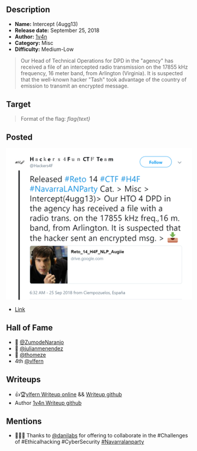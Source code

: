 ## Description

- **Name:** Intercept (4ugg13)
- **Release date:** September 25, 2018
- **Author:** [1v4n](https://twitter.com/1r0Dm48O)
- **Category:** Misc
- **Difficulty:** Medium-Low

> Our Head of Technical Operations for DPD in the "agency" has received a file of an intercepted radio transmission on the 17855 kHz frequency, 16 meter band, from Arlington (Virginia). It is suspected that the well-known hacker "Tash" took advantage of the country of emission to transmit an encrypted message.

## Target

> Format of the flag: *flag{text}*

## Posted

![hackers4fun_reto_14_post_tw](./Reto_14_tw_post.png)
- [Link](https://twitter.com/H4ck3rs4FunCTF/status/1044580319217704960)

## Hall of Fame

- 🥇 [@ZumodeNaranjo](https://twitter.com/ZumodeNaranjo)
- 🥈 [@julianmenendez](https://twitter.com/julianmenendez)
- 🥉 [@thomeze](https://twitter.com/thomeze)
- 4th [@vlfern](https://twitter.com/vlfern)

## Writeups

- 👍🏆[vlfern Writeup online](http://www.elblogdevictor.es/writeup-reto-14-ctf-h4f-navarralanparty/) && [Writeup github](https://github.com/hackers4f/hackers4fun-writeups/blob/master/challenges/Misc/Reto_14_NLP_H4F_Intercept_4ugg13/Intercept_4ugg13_Reto_14_H4F_vlem.pdf)
- Author [1v4n Writeup github](https://github.com/hackers4f/hackers4fun-writeups/blob/master/challenges/Misc/Reto_14_NLP_H4F_Intercept_4ugg13/LNP-Challenges-Misc-4ugg13-H4F-1v4n_.pdf)

## Mentions

- 👏👏👏 Thanks to [@danilabs](https://twitter.com/danilabs) for offering to collaborate in the #Challenges of #Ethicalhacking #CyberSecurity [#Navarralanparty](https://twitter.com/navarralanparty)
